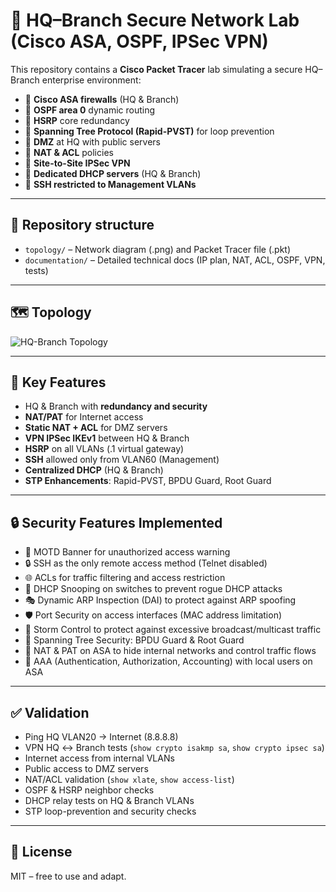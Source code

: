 # 🔐 HQ–Branch Secure Network Lab (Cisco ASA, OSPF, IPSec VPN)

This repository contains a **Cisco Packet Tracer** lab simulating a secure HQ–Branch enterprise environment:

- 🔹 **Cisco ASA firewalls** (HQ & Branch)
- 🔹 **OSPF area 0** dynamic routing
- 🔹 **HSRP** core redundancy
- 🔹 **Spanning Tree Protocol (Rapid-PVST)** for loop prevention
- 🔹 **DMZ** at HQ with public servers
- 🔹 **NAT & ACL** policies
- 🔹 **Site-to-Site IPSec VPN**
- 🔹 **Dedicated DHCP servers** (HQ & Branch)
- 🔹 **SSH restricted to Management VLANs**

---

## 📂 Repository structure
- `topology/` – Network diagram (.png) and Packet Tracer file (.pkt)
- `documentation/` – Detailed technical docs (IP plan, NAT, ACL, OSPF, VPN, tests)

---

## 🗺️ Topology
![HQ-Branch Topology](topology/hq-branch-topology.png)

---

## 🚀 Key Features
- HQ & Branch with **redundancy and security**
- **NAT/PAT** for Internet access
- **Static NAT + ACL** for DMZ servers
- **VPN IPSec IKEv1** between HQ & Branch
- **HSRP** on all VLANs (.1 virtual gateway)
- **SSH** allowed only from VLAN60 (Management)
- **Centralized DHCP** (HQ & Branch)
- **STP Enhancements**: Rapid-PVST, BPDU Guard, Root Guard

---

## 🔒 Security Features Implemented
- 📛 MOTD Banner for unauthorized access warning  
- 🔒 SSH as the only remote access method (Telnet disabled)  
- 🌐 ACLs for traffic filtering and access restriction  
- 🔄 DHCP Snooping on switches to prevent rogue DHCP attacks  
- 🎭 Dynamic ARP Inspection (DAI) to protect against ARP spoofing  
- 🛡 Port Security on access interfaces (MAC address limitation)  
- 🔀 Storm Control to protect against excessive broadcast/multicast traffic  
- 🔗 Spanning Tree Security: BPDU Guard & Root Guard  
- 🧱 NAT & PAT on ASA to hide internal networks and control traffic flows  
- 🔑 AAA (Authentication, Authorization, Accounting) with local users on ASA  

---

## ✅ Validation
- Ping HQ VLAN20 → Internet (8.8.8.8)
- VPN HQ ↔ Branch tests (`show crypto isakmp sa`, `show crypto ipsec sa`)
- Internet access from internal VLANs
- Public access to DMZ servers
- NAT/ACL validation (`show xlate`, `show access-list`)
- OSPF & HSRP neighbor checks
- DHCP relay tests on HQ & Branch VLANs
- STP loop-prevention and security checks

---

## 📜 License
MIT – free to use and adapt.
